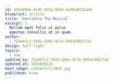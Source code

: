 ```yaml
---
id: d81de9eb-dc97-423a-85b4-dad8a8115ab8
blueprint: article
title: 'Henrietta The Musical'
excerpt: |-
  Nullam eget felis ut purus
  egestas convallis at in quam.
author:
  - 73a44fc3-f8d3-4d01-9c7e-095429bb71dc
design: half-right
topics:
  - now
updated_by: 73a44fc3-f8d3-4d01-9c7e-095429bb71dc
updated_at: 1661658131
main_image: content/lr/004.jpg
published: true
---
```

